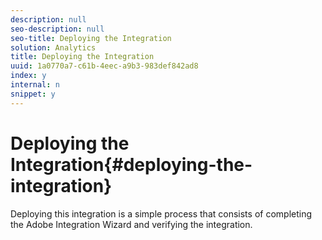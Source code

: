 ```yaml
---
description: null
seo-description: null
seo-title: Deploying the Integration
solution: Analytics
title: Deploying the Integration
uuid: 1a0770a7-c61b-4eec-a9b3-983def842ad8
index: y
internal: n
snippet: y
---
```


# Deploying the Integration{#deploying-the-integration}

Deploying this integration is a simple process that consists of completing the Adobe Integration Wizard and verifying the integration. 
